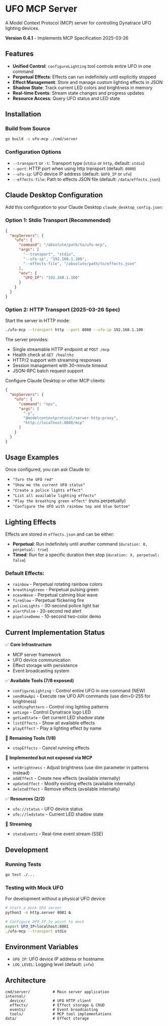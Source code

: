 # UFO MCP Server

A Model Context Protocol (MCP) server for controlling Dynatrace UFO lighting devices.

**Version 0.4.1** - Implements MCP Specification 2025-03-26

## Features

- **Unified Control**: `configureLighting` tool controls entire UFO in one command
- **Perpetual Effects**: Effects can run indefinitely until explicitly stopped
- **Effect Management**: Store and manage custom lighting effects in JSON
- **Shadow State**: Track current LED colors and brightness in memory
- **Real-time Events**: Stream state changes and progress updates
- **Resource Access**: Query UFO status and LED state

## Installation

### Build from Source

```bash
go build -o ufo-mcp ./cmd/server
```

### Configuration Options

- `--transport` or `-t`: Transport type (`stdio` or `http`, default: `stdio`)
- `--port`: HTTP port when using http transport (default: `8080`)
- `--ufo-ip`: UFO device IP address (default: `$UFO_IP` or `ufo`)
- `--effects-file`: Path to effects JSON file (default: `/data/effects.json`)

## Claude Desktop Configuration

Add this configuration to your Claude Desktop `claude_desktop_config.json`:

### Option 1: Stdio Transport (Recommended)

```json
{
  "mcpServers": {
    "ufo": {
      "command": "/absolute/path/to/ufo-mcp",
      "args": [
        "--transport", "stdio",
        "--ufo-ip", "192.168.1.100",
        "--effects-file", "/absolute/path/to/effects.json"
      ],
      "env": {
        "UFO_IP": "192.168.1.100"
      }
    }
  }
}
```

### Option 2: HTTP Transport (2025-03-26 Spec)

Start the server in HTTP mode:
```bash
./ufo-mcp --transport http --port 8080 --ufo-ip 192.168.1.100
```

The server provides:
- Single streamable HTTP endpoint at `POST /mcp`
- Health check at `GET /healthz`
- HTTP/2 support with streaming responses
- Session management with 30-minute timeout
- JSON-RPC batch request support

Configure Claude Desktop or other MCP clients:
```json
{
  "mcpServers": {
    "ufo": {
      "command": "npx",
      "args": [
        "-y",
        "@modelcontextprotocol/server-http-proxy",
        "http://localhost:8080/mcp"
      ]
    }
  }
}
```

## Usage Examples

Once configured, you can ask Claude to:

- `"Turn the UFO red"`
- `"Show me the current UFO status"`  
- `"Create a police lights effect"`
- `"List all available lighting effects"`
- `"Play the breathing green effect"` (runs perpetually)
- `"Configure the UFO with rainbow top and blue bottom"`

## Lighting Effects

Effects are stored in `effects.json` and can be either:
- **Perpetual**: Run indefinitely until another command (`duration: 0, perpetual: true`)
- **Timed**: Run for a specific duration then stop (`duration: X, perpetual: false`)

### Default Effects:
- `rainbow` - Perpetual rotating rainbow colors
- `breathingGreen` - Perpetual pulsing green
- `oceanWave` - Perpetual calming blue wave
- `fireGlow` - Perpetual flickering fire
- `policeLights` - 30-second police light bar
- `alertPulse` - 20-second red alert
- `pipelineDemo` - 10-second two-color demo

## Current Implementation Status

✅ **Core Infrastructure**
- MCP server framework
- UFO device communication
- Effect storage with persistence
- Event broadcasting system

✅ **Available Tools (7/8 exposed)**
- `configureLighting` - Control entire UFO in one command (NEW)
- `sendRawApi` - Execute raw UFO API commands (use dim=0-255 for brightness)
- `setRingPattern` - Control ring lighting patterns
- `setLogo` - Control Dynatrace logo LED  
- `getLedState` - Get current LED shadow state
- `listEffects` - Show all available effects
- `playEffect` - Play a lighting effect by name

🔲 **Remaining Tools (1/8)**
- `stopEffects` - Cancel running effects

💾 **Implemented but not exposed via MCP**
- `setBrightness` - Adjust brightness (use dim parameter in patterns instead)
- `addEffect` - Create new effects (available internally)
- `updateEffect` - Modify existing effects (available internally)
- `deleteEffect` - Remove effects (available internally)

✅ **Resources (2/2)**
- `ufo://status` - UFO device status
- `ufo://ledstate` - Current LED shadow state

🔲 **Streaming**
- `stateEvents` - Real-time event stream (SSE)

## Development

### Running Tests

```bash
go test ./...
```

### Testing with Mock UFO

For development without a physical UFO device:

```bash
# Start a mock UFO server
python3 -m http.server 8081 &

# Configure UFO_IP to point to mock
export UFO_IP=localhost:8081
./ufo-mcp --transport stdio
```

## Environment Variables

- `UFO_IP`: UFO device IP address or hostname
- `LOG_LEVEL`: Logging level (default: `info`)

## Architecture

```
cmd/server/          # Main server application
internal/
  device/            # UFO HTTP client
  effects/           # Effect storage & CRUD  
  events/            # Event broadcasting
  tools/             # MCP tool implementations
data/                # Effect storage
```